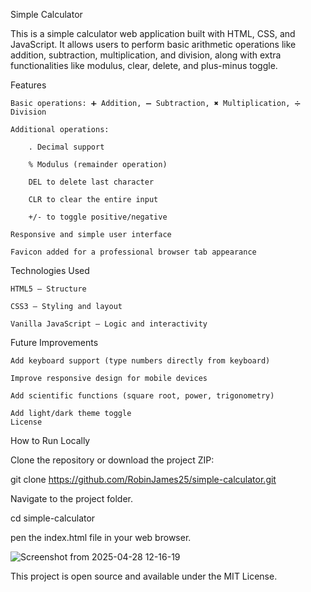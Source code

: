 Simple Calculator

This is a simple calculator web application built with HTML, CSS, and JavaScript.
It allows users to perform basic arithmetic operations like addition, subtraction, multiplication, and division, along with extra functionalities like modulus, clear, delete, and plus-minus toggle.

 Features

    Basic operations: ➕ Addition, ➖ Subtraction, ✖️ Multiplication, ➗ Division

    Additional operations:

        . Decimal support

        % Modulus (remainder operation)

        DEL to delete last character

        CLR to clear the entire input

        +/- to toggle positive/negative

    Responsive and simple user interface

    Favicon added for a professional browser tab appearance

Technologies Used

    HTML5 – Structure

    CSS3 – Styling and layout

    Vanilla JavaScript – Logic and interactivity

 Future Improvements 

    Add keyboard support (type numbers directly from keyboard)

    Improve responsive design for mobile devices

    Add scientific functions (square root, power, trigonometry)

    Add light/dark theme toggle
    License

How to Run Locally
    
Clone the repository or download the project ZIP:

git clone https://github.com/RobinJames25/simple-calculator.git

Navigate to the project folder.

cd simple-calculator

 pen the index.html file in your web browser.

![Screenshot from 2025-04-28 12-16-19](https://github.com/user-attachments/assets/99da70af-90d9-46b5-9538-b62cfda894bd)


This project is open source and available under the MIT License.

